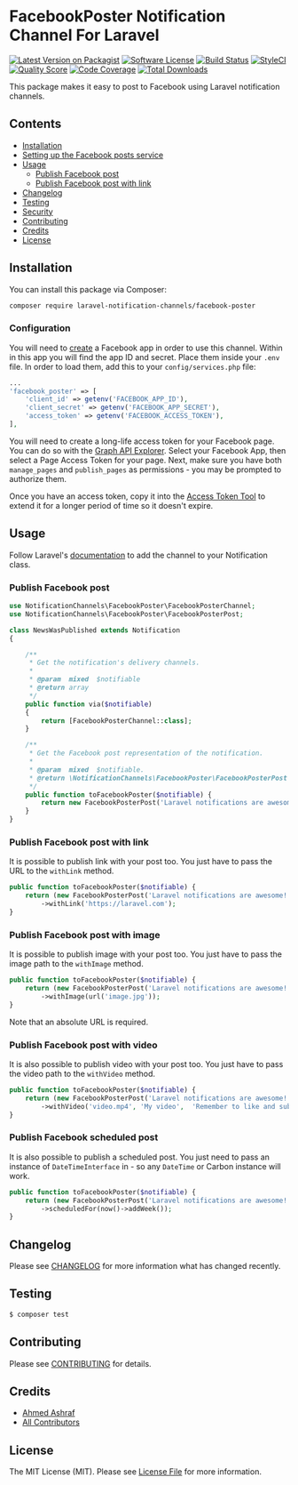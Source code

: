 # FacebookPoster Notification Channel For Laravel

[![Latest Version on Packagist](https://img.shields.io/packagist/v/laravel-notification-channels/facebook-poster.svg?style=flat-square)](https://packagist.org/packages/laravel-notification-channels/facebook-poster)
[![Software License](https://img.shields.io/badge/license-MIT-brightgreen.svg?style=flat-square)](LICENSE.md)
[![Build Status](https://img.shields.io/travis/laravel-notification-channels/facebook-poster/master.svg?style=flat-square)](https://travis-ci.org/laravel-notification-channels/facebook-poster)
[![StyleCI](https://styleci.io/repos/73361533/shield)](https://styleci.io/repos/73361533)
[![Quality Score](https://img.shields.io/scrutinizer/g/laravel-notification-channels/facebook-poster.svg?style=flat-square)](https://scrutinizer-ci.com/g/laravel-notification-channels/facebook-poster)
[![Code Coverage](https://img.shields.io/scrutinizer/coverage/g/laravel-notification-channels/facebook-poster/master.svg?style=flat-square)](https://scrutinizer-ci.com/g/laravel-notification-channels/facebook-poster/?branch=master)
[![Total Downloads](https://img.shields.io/packagist/dt/laravel-notification-channels/facebook-poster.svg?style=flat-square)](https://packagist.org/packages/laravel-notification-channels/facebook-poster)

This package makes it easy to post to Facebook using Laravel notification channels.

## Contents

- [Installation](#installation)
- [Setting up the Facebook posts service](#setting-up-the-facebook-poster-service)
- [Usage](#usage)
  - [Publish Facebook post](#publish-facebook-post)
  - [Publish Facebook post with link](#publish-facebook-post-with-link)
- [Changelog](#changelog)
- [Testing](#testing)
- [Security](#security)
- [Contributing](#contributing)
- [Credits](#credits)
- [License](#license)

## Installation

You can install this package via Composer:

```bash
composer require laravel-notification-channels/facebook-poster
```

### Configuration

You will need to [create](https://developers.facebook.com/apps) a Facebook app in order to use this channel. Within in this app you will find the app ID and secret. Place them inside your `.env` file. In order to load them, add this to your `config/services.php` file:

```php
...
'facebook_poster' => [
    'client_id' => getenv('FACEBOOK_APP_ID'),
    'client_secret' => getenv('FACEBOOK_APP_SECRET'),
    'access_token' => getenv('FACEBOOK_ACCESS_TOKEN'),
],
```

You will need to create a long-life access token for your Facebook page. You can do so with the [Graph API Explorer](https://developers.facebook.com/tools/explorer). Select your Facebook App, then select a Page Access Token for your page. Next, make sure you have both `manage_pages` and `publish_pages` as permissions - you may be prompted to authorize them.

Once you have an access token, copy it into the [Access Token Tool](https://developers.facebook.com/tools/debug/accesstoken) to extend it for a longer period of time so it doesn't expire.

## Usage

Follow Laravel's [documentation](https://laravel.com/docs/master/notifications) to add the channel to your Notification class.

### Publish Facebook post

```php
use NotificationChannels\FacebookPoster\FacebookPosterChannel;
use NotificationChannels\FacebookPoster\FacebookPosterPost;

class NewsWasPublished extends Notification
{

    /**
     * Get the notification's delivery channels.
     *
     * @param  mixed  $notifiable
     * @return array
     */
    public function via($notifiable)
    {
        return [FacebookPosterChannel::class];
    }

    /**
     * Get the Facebook post representation of the notification.
     *
     * @param  mixed  $notifiable.
     * @return \NotificationChannels\FacebookPoster\FacebookPosterPost
     */
    public function toFacebookPoster($notifiable) {
        return new FacebookPosterPost('Laravel notifications are awesome!');
    }
}
```

### Publish Facebook post with link

It is possible to publish link with your post too. You just have to pass the URL to the `withLink` method.

```php
public function toFacebookPoster($notifiable) {
    return (new FacebookPosterPost('Laravel notifications are awesome!'))
        ->withLink('https://laravel.com');
}
```

### Publish Facebook post with image

It is possible to publish image with your post too. You just have to pass the image path to the `withImage` method.

```php
public function toFacebookPoster($notifiable) {
    return (new FacebookPosterPost('Laravel notifications are awesome!'))
        ->withImage(url('image.jpg'));
}
```

Note that an absolute URL is required.

### Publish Facebook post with video

It is also possible to publish video with your post too. You just have to pass the video path to the `withVideo` method.

```php
public function toFacebookPoster($notifiable) {
    return (new FacebookPosterPost('Laravel notifications are awesome!'))
        ->withVideo('video.mp4', 'My video',  'Remember to like and subscribe.');
}
```

### Publish Facebook scheduled post

It is also possible to publish a scheduled post. You just need to pass an instance of `DateTimeInterface` in - so any `DateTime` or Carbon instance will work.

```php
public function toFacebookPoster($notifiable) {
    return (new FacebookPosterPost('Laravel notifications are awesome!'))
        ->scheduledFor(now()->addWeek());
}
```

## Changelog

Please see [CHANGELOG](CHANGELOG.md) for more information what has changed recently.

## Testing

```bash
$ composer test
```

## Contributing

Please see [CONTRIBUTING](CONTRIBUTING.md) for details.

## Credits

- [Ahmed Ashraf](https://github.com/ahmedash95)
- [All Contributors](../../contributors)

## License

The MIT License (MIT). Please see [License File](LICENSE.md) for more information.
